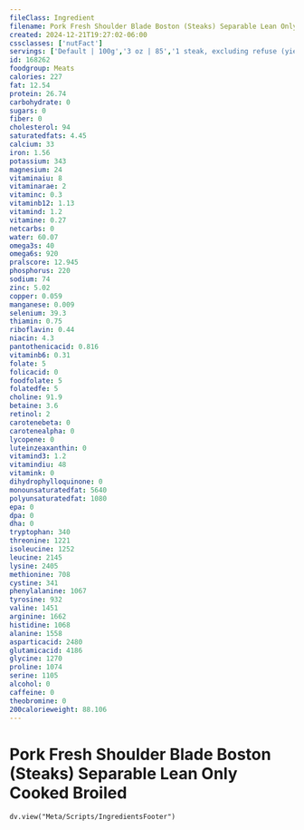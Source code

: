 ```yaml
---
fileClass: Ingredient
filename: Pork Fresh Shoulder Blade Boston (Steaks) Separable Lean Only Cooked Broiled
created: 2024-12-21T19:27:02-06:00
cssclasses: ['nutFact']
servings: ['Default | 100g','3 oz | 85','1 steak, excluding refuse (yield from 1 raw steak, with refuse, weighing 300 g) | 147']
id: 168262
foodgroup: Meats
calories: 227
fat: 12.54
protein: 26.74
carbohydrate: 0
sugars: 0
fiber: 0
cholesterol: 94
saturatedfats: 4.45
calcium: 33
iron: 1.56
potassium: 343
magnesium: 24
vitaminaiu: 8
vitaminarae: 2
vitaminc: 0.3
vitaminb12: 1.13
vitamind: 1.2
vitamine: 0.27
netcarbs: 0
water: 60.07
omega3s: 40
omega6s: 920
pralscore: 12.945
phosphorus: 220
sodium: 74
zinc: 5.02
copper: 0.059
manganese: 0.009
selenium: 39.3
thiamin: 0.75
riboflavin: 0.44
niacin: 4.3
pantothenicacid: 0.816
vitaminb6: 0.31
folate: 5
folicacid: 0
foodfolate: 5
folatedfe: 5
choline: 91.9
betaine: 3.6
retinol: 2
carotenebeta: 0
carotenealpha: 0
lycopene: 0
luteinzeaxanthin: 0
vitamind3: 1.2
vitamindiu: 48
vitamink: 0
dihydrophylloquinone: 0
monounsaturatedfat: 5640
polyunsaturatedfat: 1080
epa: 0
dpa: 0
dha: 0
tryptophan: 340
threonine: 1221
isoleucine: 1252
leucine: 2145
lysine: 2405
methionine: 708
cystine: 341
phenylalanine: 1067
tyrosine: 932
valine: 1451
arginine: 1662
histidine: 1068
alanine: 1558
asparticacid: 2480
glutamicacid: 4186
glycine: 1270
proline: 1074
serine: 1105
alcohol: 0
caffeine: 0
theobromine: 0
200calorieweight: 88.106
---
```


# Pork Fresh Shoulder Blade Boston (Steaks) Separable Lean Only Cooked Broiled

```dataviewjs
dv.view("Meta/Scripts/IngredientsFooter")
```